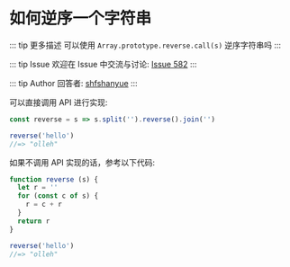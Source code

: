 # 如何逆序一个字符串

::: tip 更多描述 
 可以使用 `Array.prototype.reverse.call(s)` 逆序字符串吗 
::: 

::: tip Issue 
 欢迎在 Issue 中交流与讨论: [Issue 582](https://github.com/shfshanyue/Daily-Question/issues/582) 
:::

::: tip Author 
回答者: [shfshanyue](https://github.com/shfshanyue) 
:::

可以直接调用 API 进行实现:

``` js
const reverse = s => s.split('').reverse().join('')

reverse('hello')
//=> "olleh"
```

如果不调用 API 实现的话，参考以下代码:

``` js
function reverse (s) {
  let r = ''
  for (const c of s) {
    r = c + r
  }
  return r
}

reverse('hello')
//=> "olleh"
```